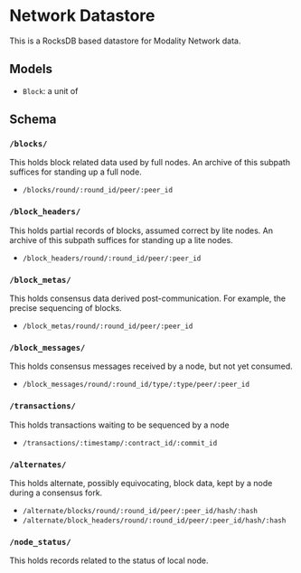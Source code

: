 # Network Datastore

This is a RocksDB based datastore for Modality Network data.

## Models

* `Block`: a unit of 

## Schema

### `/blocks/`

This holds block related data used by full nodes. An archive of this subpath suffices for standing up a full node.

* `/blocks/round/:round_id/peer/:peer_id`

### `/block_headers/`

This holds partial records of blocks, assumed correct by lite nodes. An archive of this subpath suffices for standing up a lite nodes.

* `/block_headers/round/:round_id/peer/:peer_id`

### `/block_metas/`

This holds consensus data derived post-communication. For example, the precise sequencing of blocks.

* `/block_metas/round/:round_id/peer/:peer_id`

### `/block_messages/`

This holds consensus messages received by a node, but not yet consumed. 

* `/block_messages/round/:round_id/type/:type/peer/:peer_id`

### `/transactions/`

This holds transactions waiting to be sequenced by a node 

* `/transactions/:timestamp/:contract_id/:commit_id`

### `/alternates/`

This holds alternate, possibly equivocating, block data, kept by a node during a consensus fork.

* `/alternate/blocks/round/:round_id/peer/:peer_id/hash/:hash`
* `/alternate/block_headers/round/:round_id/peer/:peer_id/hash/:hash`

### `/node_status/`

This holds records related to the status of local node.

